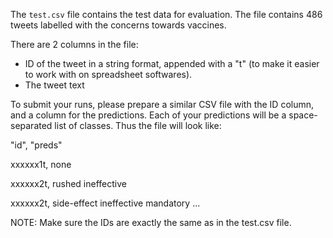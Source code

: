 The `test.csv` file contains the test data for evaluation.
The file contains 486 tweets labelled with the concerns towards vaccines.

There are 2 columns in the file:
 - ID of the tweet in a string format, appended with a "t" (to make it easier to work with on spreadsheet softwares).
 - The tweet text


To submit your runs, please prepare a similar CSV file with the ID column, and a column for the predictions. Each of your predictions will be a space-separated list of classes. Thus the file will look like:

"id", "preds"

xxxxxx1t, none

xxxxxx2t, rushed ineffective

xxxxxx2t, side-effect ineffective mandatory
...

NOTE: Make sure the IDs are exactly the same as in the test.csv file.
